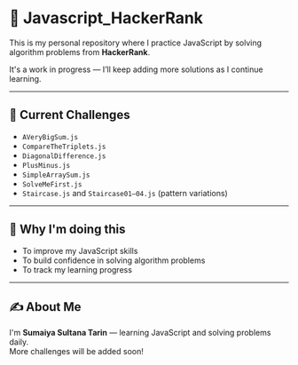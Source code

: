 # 🚀 Javascript_HackerRank

This is my personal repository where I practice JavaScript by solving algorithm problems from **HackerRank**.

It's a work in progress — I’ll keep adding more solutions as I continue learning.

---

## 📁 Current Challenges

- `AVeryBigSum.js`
- `CompareTheTriplets.js`
- `DiagonalDifference.js`
- `PlusMinus.js`
- `SimpleArraySum.js`
- `SolveMeFirst.js`
- `Staircase.js` and `Staircase01–04.js` (pattern variations)

---

## 📌 Why I'm doing this

- To improve my JavaScript skills
- To build confidence in solving algorithm problems
- To track my learning progress

---

## ✍️ About Me

I'm **Sumaiya Sultana Tarin** — learning JavaScript and solving problems daily.  
More challenges will be added soon!

